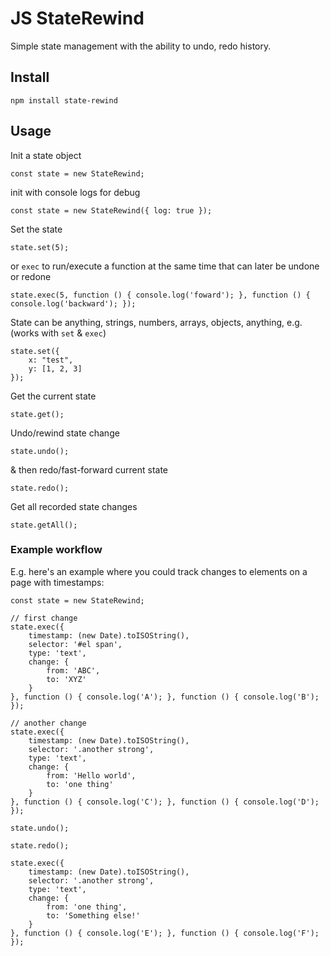 # JS StateRewind

Simple state management with the ability to undo, redo history.

## Install

```
npm install state-rewind
```

## Usage

Init a state object
```
const state = new StateRewind;
```
init with console logs for debug
```
const state = new StateRewind({ log: true });
```

Set the state
```
state.set(5);
```
or `exec` to run/execute a function at the same time that can later be undone or redone
```
state.exec(5, function () { console.log('foward'); }, function () { console.log('backward'); });
```

State can be anything, strings, numbers, arrays, objects, anything, e.g. (works with `set` & `exec`)
```
state.set({
    x: "test",
    y: [1, 2, 3]
});
```

Get the current state
```
state.get();
```

Undo/rewind state change
```
state.undo();
```

& then redo/fast-forward current state
```
state.redo();
```

Get all recorded state changes
```
state.getAll();
```


### Example workflow

E.g. here's an example where you could track changes to elements on a page with timestamps:

```
const state = new StateRewind;

// first change
state.exec({
    timestamp: (new Date).toISOString(),
    selector: '#el span',
    type: 'text',
    change: {
        from: 'ABC',
        to: 'XYZ'
    }
}, function () { console.log('A'); }, function () { console.log('B'); });

// another change
state.exec({
    timestamp: (new Date).toISOString(),
    selector: '.another strong',
    type: 'text',
    change: {
        from: 'Hello world',
        to: 'one thing'
    }
}, function () { console.log('C'); }, function () { console.log('D'); });

state.undo();

state.redo();

state.exec({
    timestamp: (new Date).toISOString(),
    selector: '.another strong',
    type: 'text',
    change: {
        from: 'one thing',
        to: 'Something else!'
    }
}, function () { console.log('E'); }, function () { console.log('F'); });
```
